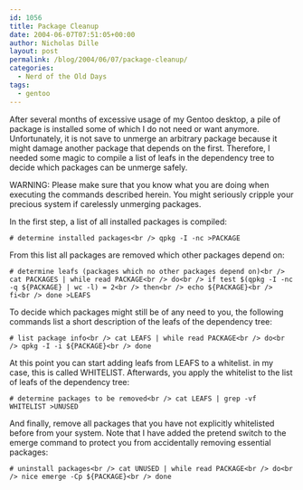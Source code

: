 ```yaml
---
id: 1056
title: Package Cleanup
date: 2004-06-07T07:51:05+00:00
author: Nicholas Dille
layout: post
permalink: /blog/2004/06/07/package-cleanup/
categories:
  - Nerd of the Old Days
tags:
  - gentoo
---
```

After several months of excessive usage of my Gentoo desktop, a pile of package is installed some of which I do not need or want anymore. Unfortunately, it is not save to unmerge an arbitrary package because it might damage another package that depends on the first. Therefore, I needed some magic to compile a list of leafs in the dependency tree to decide which packages can be unmerge safely.
  
<!--more-->

WARNING: Please make sure that you know what you are doing when executing the commands described herein. You might seriously cripple your precious system if carelessly unmerging packages.

In the first step, a list of all installed packages is compiled:
  
`# determine installed packages<br />
qpkg -I -nc >PACKAGE`

From this list all packages are removed which other packages depend on:
  
`# determine leafs (packages which no other packages depend on)<br />
cat PACKAGES | while read PACKAGE<br />
do<br />
if test $(qpkg -I -nc -q ${PACKAGE} | wc -l) = 2<br />
then<br />
echo ${PACKAGE}<br />
fi<br />
done >LEAFS`

To decide which packages might still be of any need to you, the following commands list a short description of the leafs of the dependency tree:
  
`# list package info<br />
cat LEAFS | while read PACKAGE<br />
do<br />
qpkg -I -i ${PACKAGE}<br />
done`

At this point you can start adding leafs from LEAFS to a whitelist. in my case, this is called WHITELIST. Afterwards, you apply the whitelist to the list of leafs of the dependency tree:
  
`# determine packages to be removed<br />
cat LEAFS | grep -vf WHITELIST >UNUSED`

And finally, remove all packages that you have not explicitly whitelisted before from your system. Note that I have added the pretend switch to the emerge command to protect you from accidentally removing essential packages:
  
`# uninstall packages<br />
cat UNUSED | while read PACKAGE<br />
do<br />
nice emerge -Cp ${PACKAGE}<br />
done`
